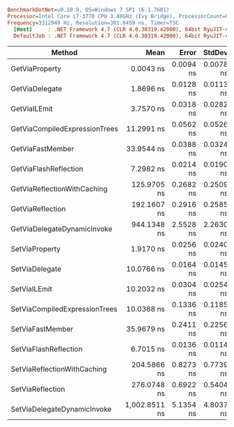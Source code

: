 ``` ini

BenchmarkDotNet=v0.10.9, OS=Windows 7 SP1 (6.1.7601)
Processor=Intel Core i7-3770 CPU 3.40GHz (Ivy Bridge), ProcessorCount=8
Frequency=3312949 Hz, Resolution=301.8459 ns, Timer=TSC
  [Host]     : .NET Framework 4.7 (CLR 4.0.30319.42000), 64bit RyuJIT-v4.7.2114.0
  DefaultJob : .NET Framework 4.7 (CLR 4.0.30319.42000), 64bit RyuJIT-v4.7.2114.0


```
 |                        Method |          Mean |     Error |    StdDev | Scaled | ScaledSD |
 |------------------------------ |--------------:|----------:|----------:|-------:|---------:|
 |                GetViaProperty |     0.0043 ns | 0.0094 ns | 0.0078 ns |      ? |        ? |
 |                GetViaDelegate |     1.8696 ns | 0.0128 ns | 0.0113 ns |      ? |        ? |
 |                  GetViaILEmit |     3.7570 ns | 0.0318 ns | 0.0282 ns |      ? |        ? |
 | GetViaCompiledExpressionTrees |    11.2991 ns | 0.0562 ns | 0.0526 ns |      ? |        ? |
 |              GetViaFastMember |    33.9544 ns | 0.0388 ns | 0.0324 ns |      ? |        ? |
 |         GetViaFlashReflection |     7.2982 ns | 0.0214 ns | 0.0190 ns |      ? |        ? |
 |   GetViaReflectionWithCaching |   125.9705 ns | 0.2682 ns | 0.2509 ns |      ? |        ? |
 |              GetViaReflection |   192.1607 ns | 0.2916 ns | 0.2585 ns |      ? |        ? |
 |   GetViaDelegateDynamicInvoke |   944.1348 ns | 2.5528 ns | 2.2630 ns |      ? |        ? |
 |                SetViaProperty |     1.9170 ns | 0.0256 ns | 0.0240 ns |      ? |        ? |
 |                SetViaDelegate |    10.0766 ns | 0.0164 ns | 0.0145 ns |      ? |        ? |
 |                  SetViaILEmit |    10.2032 ns | 0.0304 ns | 0.0254 ns |      ? |        ? |
 | SetViaCompiledExpressionTrees |    10.0388 ns | 0.1336 ns | 0.1185 ns |      ? |        ? |
 |              SetViaFastMember |    35.9679 ns | 0.2411 ns | 0.2256 ns |      ? |        ? |
 |         SetViaFlashReflection |     6.7015 ns | 0.0136 ns | 0.0114 ns |      ? |        ? |
 |   SetViaReflectionWithCaching |   204.5866 ns | 0.8273 ns | 0.7739 ns |      ? |        ? |
 |              SetViaReflection |   276.0748 ns | 0.6922 ns | 0.5404 ns |      ? |        ? |
 |   SetViaDelegateDynamicInvoke | 1,002.8511 ns | 5.1354 ns | 4.8037 ns |      ? |        ? |
